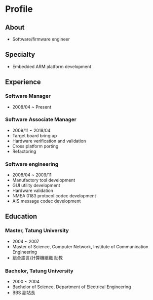 # Profile

## About

- Software/firmware engineer

## Specialty

- Embedded ARM platform development

## Experience

### Software Manager

- 2008/04 ~ Present

### Software Associate Manager

- 2009/11 ~ 2018/04
- Target board bring up
- Hardware verification and validation
- Cross platform porting
- Refactoring

### Software engineering

- 2008/04 ~ 2009/11
- Manufactory tool development
- GUI utility development
- Hardware validation
- NMEA 0183 protocol codec development
- AIS message codec development

## Education

### Master, Tatung University

- 2004 ~ 2007
- Master of Science, Computer Network, Institute of Communication Engineering
- 組合語言/計算機組織 助教

### Bachelor, Tatung University

- 2000 ~ 2004
- Bachelor of Science, Department of Electrical Engineering
- BBS 副站長
